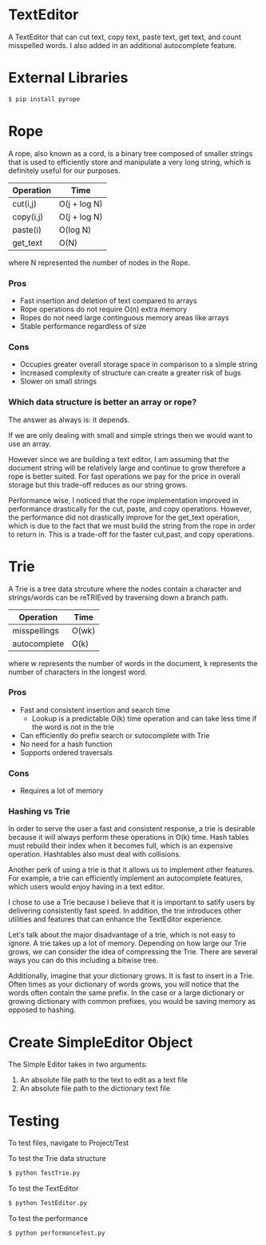 # TextEditor

A TextEditor that can cut text, copy text, paste text, get text, and count misspelled words. I also added in an additional autocomplete feature.

# External Libraries
``` bash
$ pip install pyrope
```

# Rope
A rope, also known as a cord, is a binary tree composed of smaller strings that is used to efficiently store and manipulate a very long string, which is definitely useful for our purposes.

| Operation    | Time          |
| ------------ | ------------- |
| cut(i,j)     | O(j + log N)  |
| copy(i,j)    | O(j + log N)  |
| paste(i)     | O(log N)      |
| get_text     | O(N)          |

where N represented the number of nodes in the Rope.

### Pros
- Fast insertion and deletion of text compared to arrays
- Rope operations do not require O(n) extra memory
- Ropes do not need large continguous memory areas like arrays
- Stable performance regardless of size

### Cons
- Occupies greater overall storage space in comparison to a simple string
- Increased complexity of structure can create a greater risk of bugs
- Slower on small strings

### Which data structure is better an array or rope?
The answer as always is: it depends.

If we are only dealing with small and simple strings then we would want to use an array.

However since we are building a text editor, I am assuming that the document string will be relatively large and continue to grow therefore a rope is better suited. For fast operations we pay for the price in overall storage but this trade-off reduces as our string grows.

Performance wise, I noticed that the rope implementation improved in performance drastically for the cut, paste, and 
copy operations. However, the performance did not drastically improve for the get_text operation, which is due to the fact that we must build the string from the rope in order to return in. This is a trade-off for the faster
cut,past, and copy operations.

# Trie
A Trie is a tree  data strcuture where the nodes contain a character and strings/words can be reTRIEved by traversing down a branch path.

| Operation    | Time          | 
| ------------ | ------------- |
| misspellings | O(wk)         |
| autocomplete | O(k)          |

where w represents the number of words in the document, k represents the number of characters in the longest word.

### Pros 
- Fast and consistent insertion and search time 
    - Lookup is a predictable O(k) time operation and can take less time if the word is not in the trie
- Can efficiently do prefix search or sutocomplete with Trie
- No need for a hash function
- Supports ordered traversals


### Cons
- Requires a lot of memory 

### Hashing vs Trie

In order to serve the user a fast and consistent response, a trie is desirable because it will always perform these operations in O(k) time. Hash tables must rebuild their index when it becomes full, which is an expensive operation. Hashtables also must deal with collisions.

Another perk of using a trie is that it allows us to implement other features. For example, a trie can efficiently implement an autocomplete features, which users would enjoy having in a text editor.

I chose to use a Trie because I believe that it is important to satify users by delivering consistently fast speed. In addition, the trie introduces other utilities and features that can enhance the TextEditor experience.

Let's talk about the major disadvantage of a trie, which is not easy to ignore. A trie takes up a lot of memory. Depending on how large our Trie grows, we can consider the idea of compressing the Trie. There are several ways you can do this including a bitwise tree.

Additionally, imagine that your dictionary grows. It is fast to insert in a Trie. Often times as your dictionary of words grows, you will notice that the words often contain the same prefix. In the case or a large dictionary or growing dictionary with common prefixes, you would be saving memory as opposed to hashing.

# Create SimpleEditor Object
The Simple Editor takes in two arguments: 
1) An absolute file path to the text to edit as a text file
2) An absolute file path to the dictionary text file


# Testing
To test files, navigate to Project/Test

To test the Trie data structure
```bash
$ python TestTrie.py
```

To test the TextEditor
```bash
$ python TestEditor.py
```

To test the performance
```bash
$ python performanceTest.py
```
